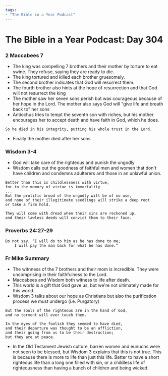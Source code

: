 ```yaml
---
tags:
- "The Bible in a Year Podcast"
---
```


# The Bible in a Year Podcast: Day 304

### 2 Maccabees 7
- The king was compelling 7 brothers and their mother by torture to eat
swine. They refuse, saying they are ready to die.
- The king tortured and killed each brother gruesomely.
- The second brother indicates that God will resurrect them.
- The fourth brother also hints at the hope of resurrection and that God
will not resurrect the king
- The mother saw her seven sons perish but was courageous because of her 
hope in the Lord. The mother also says God will "give life and breath back to"
her sons
- Antiochus tries to tempt the seventh son with riches, but his mother 
encourages her to accept death and have faith in God, which he does.

```
So he died in his integrity, putting his whole trust in the Lord.
```

- Finally the mother died after her sons

### Wisdom 3-4
- God will take care of the righteous and punish the ungodly
- Wisdom calls out the goodness of faithful men and women that don't have
children and condemns adulterers and those in an unlawful union.

```
Better than this is childlessness with virtue,
for in the memory of virtue is immortality
...
But the prolific brood of the ungodly will be of no use,
and none of their illegitimate seedlings will strike a deep root
or take a firm hold.
```

```
They will come with dread when their sins are reckoned up,
and their lawless deeds will convict them to their face.
```

### Proverbs 24:27-29
```
Do not say, “I will do to him as he has done to me;
    I will pay the man back for what he has done.”
``` 

### Fr Mike Summary
- The witnness of the 7 brothers and their mom is incredible. They were 
uncomprising in their faithfulness to the Lord.
- Maccabees and Wisdom both witness to life after death.
- This world is a gift that God gave us, but we're not ultimately made for this 
world.
- Wisdom 3 talks about our hope as Christians but also the purification process 
we must undergo (i.e. Purgatory)
```
But the souls of the righteous are in the hand of God,
and no torment will ever touch them.

In the eyes of the foolish they seemed to have died,
and their departure was thought to be an affliction,
and their going from us to be their destruction;
but they are at peace.
```
- In the Old Testament Jewish culture, barren women and eunuchs were not seen 
to be blessed, but Wisdom 3 explains that this is not true. This is because 
there is more to life than just this life. Better to have a short righteous life 
than a long one filled with sin, or a childless life of righteousness than having 
a bunch of children and being wicked.
